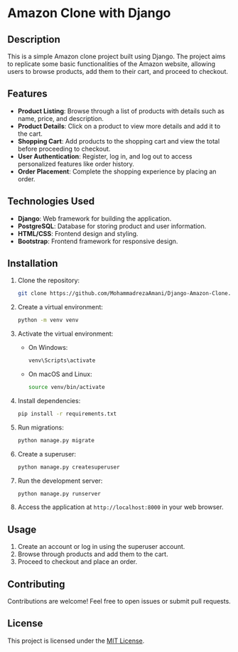 # Amazon Clone with Django

## Description

This is a simple Amazon clone project built using Django. The project aims to replicate some basic functionalities of the Amazon website, allowing users to browse products, add them to their cart, and proceed to checkout.

## Features

- **Product Listing**: Browse through a list of products with details such as name, price, and description.
- **Product Details**: Click on a product to view more details and add it to the cart.
- **Shopping Cart**: Add products to the shopping cart and view the total before proceeding to checkout.
- **User Authentication**: Register, log in, and log out to access personalized features like order history.
- **Order Placement**: Complete the shopping experience by placing an order.

## Technologies Used

- **Django**: Web framework for building the application.
- **PostgreSQL**: Database for storing product and user information.
- **HTML/CSS**: Frontend design and styling.
- **Bootstrap**: Frontend framework for responsive design.

## Installation

1. Clone the repository:

   ```bash
   git clone https://github.com/MohammadrezaAmani/Django-Amazon-Clone.git
   ```

2. Create a virtual environment:

   ```bash
   python -m venv venv
   ```

3. Activate the virtual environment:

   - On Windows:

     ```bash
     venv\Scripts\activate
     ```

   - On macOS and Linux:

     ```bash
     source venv/bin/activate
     ```

4. Install dependencies:

   ```bash
   pip install -r requirements.txt
   ```

5. Run migrations:

   ```bash
   python manage.py migrate
   ```

6. Create a superuser:

   ```bash
   python manage.py createsuperuser
   ```

7. Run the development server:

   ```bash
   python manage.py runserver
   ```

8. Access the application at `http://localhost:8000` in your web browser.

## Usage

1. Create an account or log in using the superuser account.
2. Browse through products and add them to the cart.
3. Proceed to checkout and place an order.

## Contributing

Contributions are welcome! Feel free to open issues or submit pull requests.

## License

This project is licensed under the [MIT License](LICENSE).
